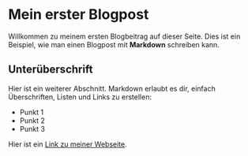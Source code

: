 # Mein erster Blogpost

Willkommen zu meinem ersten Blogbeitrag auf dieser Seite. Dies ist ein Beispiel, wie man einen Blogpost mit **Markdown** schreiben kann.

## Unterüberschrift

Hier ist ein weiterer Abschnitt. Markdown erlaubt es dir, einfach Überschriften, Listen und Links zu erstellen:

- Punkt 1
- Punkt 2
- Punkt 3

Hier ist ein [Link zu meiner Webseite](https://meine-webseite.com).
